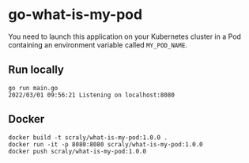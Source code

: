 # go-what-is-my-pod

You need to launch this application on your Kubernetes cluster in a Pod containing an environment variable called `MY_POD_NAME`.

## Run locally

```
go run main.go
2022/03/01 09:56:21 Listening on localhost:8080
```

## Docker

```
docker build -t scraly/what-is-my-pod:1.0.0 .
docker run -it -p 8080:8080 scraly/what-is-my-pod:1.0.0
docker push scraly/what-is-my-pod:1.0.0
```
